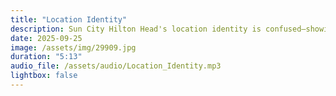 ```yaml
---
title: "Location Identity"
description: Sun City Hilton Head's location identity is confused—showing up as Okatie, Bluffton, Hardeeville, or Ridgeland—because the U.S. Postal Service (USPS) uses names focused on mail efficiency while mapping apps use municipal boundaries and county data.
date: 2025-09-25
image: /assets/img/29909.jpg
duration: "5:13"
audio_file: /assets/audio/Location_Identity.mp3
lightbox: false
---
```

